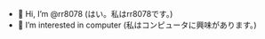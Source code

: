 - 👋 Hi, I’m @rr8078
(はい。私はrr8078です。)
- 👀 I’m interested in computer
(私はコンピュータに興味があります。)

<!---
rr8078/rr8078 is a ✨ special ✨ repository because its `README.md` (this file) appears on your GitHub profile.
You can click the Preview link to take a look at your changes.
「rr8078/rr8078は特別なリポジトリですなぜならREADME.mdがプロフィールに表示されるからです。
プレビューリンククリックで変更点を確認できます。」
--->
